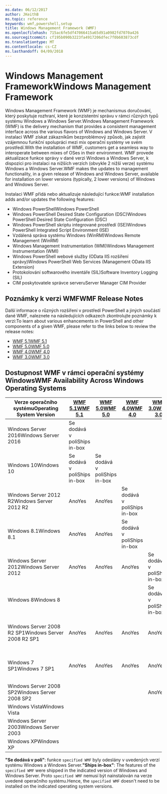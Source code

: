 ```yaml
---
ms.date: 06/12/2017
author: JKeithB
ms.topic: reference
keywords: wmf,powershell,setup
title: Windows Management Framework (WMF)
ms.openlocfilehash: 715ac6fe5df47066415a65d91a0982fd7070a426
ms.sourcegitcommit: cf195b090b3223fa4917206dfec7f0b603873cdf
ms.translationtype: MT
ms.contentlocale: cs-CZ
ms.lasthandoff: 04/09/2018
---
```

# <a name="windows-management-framework"></a><span data-ttu-id="217fa-103">Windows Management Framework</span><span class="sxs-lookup"><span data-stu-id="217fa-103">Windows Management Framework</span></span>

<span data-ttu-id="217fa-104">Windows Management Framework (WMF) je mechanismus doručování, který poskytuje rozhraní, které je konzistentní správu v rámci různých typů systému Windows a Windows Server.</span><span class="sxs-lookup"><span data-stu-id="217fa-104">Windows Management Framework (WMF) is the delivery mechanism that provides a consistent management interface across the various flavors of Windows and Windows Server.</span></span>
<span data-ttu-id="217fa-105">V instalaci WMF získat zákazníkům bezproblémový způsob, jak zajistit vzájemnou funkční spolupráci mezi mix operační systémy ve svém prostředí.</span><span class="sxs-lookup"><span data-stu-id="217fa-105">With the installation of WMF, customers get a seamless way to interoperate between mixes of OSes in their environment.</span></span>
<span data-ttu-id="217fa-106">WMF provede aktualizace funkce správy v dané verzi Windows a Windows Server, k dispozici pro instalaci na nižších verzích (obvykle 2 nižší verze) systému Windows a Windows Server.</span><span class="sxs-lookup"><span data-stu-id="217fa-106">WMF makes the updates to management functionality, in a given release of Windows and Windows Server, available for installation on lower versions (typically, 2 lower versions) of Windows and Windows Server.</span></span>

<span data-ttu-id="217fa-107">Instalaci WMF přidá nebo aktualizuje následující funkce:</span><span class="sxs-lookup"><span data-stu-id="217fa-107">WMF installation adds and/or updates the following features:</span></span>

- <span data-ttu-id="217fa-108">Windows PowerShell</span><span class="sxs-lookup"><span data-stu-id="217fa-108">Windows PowerShell</span></span>
- <span data-ttu-id="217fa-109">Windows PowerShell Desired State Configuration (DSC)</span><span class="sxs-lookup"><span data-stu-id="217fa-109">Windows PowerShell Desired State Configuration (DSC)</span></span>
- <span data-ttu-id="217fa-110">Windows PowerShell skriptu integrované prostředí (ISE)</span><span class="sxs-lookup"><span data-stu-id="217fa-110">Windows PowerShell Integrated Script Environment (ISE)</span></span>
- <span data-ttu-id="217fa-111">Vzdálená správa systému Windows (WinRM)</span><span class="sxs-lookup"><span data-stu-id="217fa-111">Windows Remote Management (WinRM)</span></span>
- <span data-ttu-id="217fa-112">Windows Management Instrumentation (WMI)</span><span class="sxs-lookup"><span data-stu-id="217fa-112">Windows Management Instrumentation (WMI)</span></span>
- <span data-ttu-id="217fa-113">Windows PowerShell webové služby (OData IIS rozšíření správy)</span><span class="sxs-lookup"><span data-stu-id="217fa-113">Windows PowerShell Web Services (Management OData IIS Extension)</span></span>
- <span data-ttu-id="217fa-114">Protokolování softwarového inventáře (SIL)</span><span class="sxs-lookup"><span data-stu-id="217fa-114">Software Inventory Logging (SIL)</span></span>
- <span data-ttu-id="217fa-115">CIM poskytovatele správce serveru</span><span class="sxs-lookup"><span data-stu-id="217fa-115">Server Manager CIM Provider</span></span>

## <a name="wmf-release-notes"></a><span data-ttu-id="217fa-116">Poznámky k verzi WMF</span><span class="sxs-lookup"><span data-stu-id="217fa-116">WMF Release Notes</span></span>

<span data-ttu-id="217fa-117">Další informace o různých rozšíření v prostředí PowerShell a jiných součástí dané WMF, naleznete na následujících odkazech zkontrolujte poznámky k verzi:</span><span class="sxs-lookup"><span data-stu-id="217fa-117">To learn about various enhancements in PowerShell and other components of a given WMF, please refer to the links below to review the release notes:</span></span>

- [<span data-ttu-id="217fa-118">WMF 5.1</span><span class="sxs-lookup"><span data-stu-id="217fa-118">WMF 5.1</span></span>](5.1/release-notes.md)
- [<span data-ttu-id="217fa-119">WMF 5.0</span><span class="sxs-lookup"><span data-stu-id="217fa-119">WMF 5.0</span></span>](5.0/releasenotes.md)
- [<span data-ttu-id="217fa-120">WMF 4.0</span><span class="sxs-lookup"><span data-stu-id="217fa-120">WMF 4.0</span></span>](https://download.microsoft.com/download/3/D/6/3D61D262-8549-4769-A660-230B67E15B25/Windows%20Management%20Framework%204%200%20Release%20Notes.docx)
- [<span data-ttu-id="217fa-121">WMF 3.0</span><span class="sxs-lookup"><span data-stu-id="217fa-121">WMF 3.0</span></span>](https://download.microsoft.com/download/E/7/6/E76850B8-DA6E-4FF5-8CCE-A24FC513FD16/WMF%203%20Release%20Notes.docx)

## <a name="wmf-availability-across-windows-operating-systems"></a><span data-ttu-id="217fa-122">Dostupnost WMF v rámci operační systémy Windows</span><span class="sxs-lookup"><span data-stu-id="217fa-122">WMF Availability Across Windows Operating Systems</span></span>

| <span data-ttu-id="217fa-123">Verze operačního systému</span><span class="sxs-lookup"><span data-stu-id="217fa-123">Operating System Version</span></span> | [<span data-ttu-id="217fa-124">WMF 5.1</span><span class="sxs-lookup"><span data-stu-id="217fa-124">WMF 5.1</span></span>](https://aka.ms/wmf51download) | [<span data-ttu-id="217fa-125">WMF 5.0</span><span class="sxs-lookup"><span data-stu-id="217fa-125">WMF 5.0</span></span>](https://aka.ms/wmf5download) | [<span data-ttu-id="217fa-126">WMF 4.0</span><span class="sxs-lookup"><span data-stu-id="217fa-126">WMF 4.0</span></span>](https://aka.ms/wmf4download) |  [<span data-ttu-id="217fa-127">WMF 3.0</span><span class="sxs-lookup"><span data-stu-id="217fa-127">WMF 3.0</span></span>](https://aka.ms/wmf3download) | [<span data-ttu-id="217fa-128">WMF 2.0</span><span class="sxs-lookup"><span data-stu-id="217fa-128">WMF 2.0</span></span>](https://aka.ms/wmf2download) |
| ------------------------ | ----------- | ----------- | ----------- | ------------ |  ------------- |
| <span data-ttu-id="217fa-129">Windows Server 2016</span><span class="sxs-lookup"><span data-stu-id="217fa-129">Windows Server 2016</span></span> | <span data-ttu-id="217fa-130">Se dodává v poli</span><span class="sxs-lookup"><span data-stu-id="217fa-130">Ships in-box</span></span> |  |  |  |  |
| <span data-ttu-id="217fa-131">Windows 10</span><span class="sxs-lookup"><span data-stu-id="217fa-131">Windows 10</span></span> | <span data-ttu-id="217fa-132">Se dodává v poli</span><span class="sxs-lookup"><span data-stu-id="217fa-132">Ships in-box</span></span> | <span data-ttu-id="217fa-133">Se dodává v poli</span><span class="sxs-lookup"><span data-stu-id="217fa-133">Ships in-box</span></span>  | | | |
| <span data-ttu-id="217fa-134">Windows Server 2012 R2</span><span class="sxs-lookup"><span data-stu-id="217fa-134">Windows Server 2012 R2</span></span>| <span data-ttu-id="217fa-135">Ano</span><span class="sxs-lookup"><span data-stu-id="217fa-135">Yes</span></span> | <span data-ttu-id="217fa-136">Ano</span><span class="sxs-lookup"><span data-stu-id="217fa-136">Yes</span></span> | <span data-ttu-id="217fa-137">Se dodává v poli</span><span class="sxs-lookup"><span data-stu-id="217fa-137">Ships in-box</span></span> |  |  |
| <span data-ttu-id="217fa-138">Windows 8.1</span><span class="sxs-lookup"><span data-stu-id="217fa-138">Windows 8.1</span></span> | <span data-ttu-id="217fa-139">Ano</span><span class="sxs-lookup"><span data-stu-id="217fa-139">Yes</span></span> | <span data-ttu-id="217fa-140">Ano</span><span class="sxs-lookup"><span data-stu-id="217fa-140">Yes</span></span> |  <span data-ttu-id="217fa-141">Se dodává v poli</span><span class="sxs-lookup"><span data-stu-id="217fa-141">Ships in-box</span></span> |  |  |
| <span data-ttu-id="217fa-142">Windows Server 2012</span><span class="sxs-lookup"><span data-stu-id="217fa-142">Windows Server 2012</span></span> | <span data-ttu-id="217fa-143">Ano</span><span class="sxs-lookup"><span data-stu-id="217fa-143">Yes</span></span> | <span data-ttu-id="217fa-144">Ano</span><span class="sxs-lookup"><span data-stu-id="217fa-144">Yes</span></span> | <span data-ttu-id="217fa-145">Ano</span><span class="sxs-lookup"><span data-stu-id="217fa-145">Yes</span></span> |  <span data-ttu-id="217fa-146">Se dodává v poli</span><span class="sxs-lookup"><span data-stu-id="217fa-146">Ships in-box</span></span> | |
| <span data-ttu-id="217fa-147">Windows 8</span><span class="sxs-lookup"><span data-stu-id="217fa-147">Windows 8</span></span> |  |  |  | <span data-ttu-id="217fa-148">Se dodává v poli</span><span class="sxs-lookup"><span data-stu-id="217fa-148">Ships in-box</span></span> | |
| <span data-ttu-id="217fa-149">Windows Server 2008 R2 SP1</span><span class="sxs-lookup"><span data-stu-id="217fa-149">Windows Server 2008 R2 SP1</span></span> | <span data-ttu-id="217fa-150">Ano</span><span class="sxs-lookup"><span data-stu-id="217fa-150">Yes</span></span> | <span data-ttu-id="217fa-151">Ano</span><span class="sxs-lookup"><span data-stu-id="217fa-151">Yes</span></span> | <span data-ttu-id="217fa-152">Ano</span><span class="sxs-lookup"><span data-stu-id="217fa-152">Yes</span></span> |  <span data-ttu-id="217fa-153">Ano</span><span class="sxs-lookup"><span data-stu-id="217fa-153">Yes</span></span>| <span data-ttu-id="217fa-154">Se dodává v poli</span><span class="sxs-lookup"><span data-stu-id="217fa-154">Ships in-box</span></span> |
| <span data-ttu-id="217fa-155">Windows 7 SP1</span><span class="sxs-lookup"><span data-stu-id="217fa-155">Windows 7 SP1</span></span>  | <span data-ttu-id="217fa-156">Ano</span><span class="sxs-lookup"><span data-stu-id="217fa-156">Yes</span></span> | <span data-ttu-id="217fa-157">Ano</span><span class="sxs-lookup"><span data-stu-id="217fa-157">Yes</span></span> | <span data-ttu-id="217fa-158">Ano</span><span class="sxs-lookup"><span data-stu-id="217fa-158">Yes</span></span> | <span data-ttu-id="217fa-159">Ano</span><span class="sxs-lookup"><span data-stu-id="217fa-159">Yes</span></span> | <span data-ttu-id="217fa-160">Se dodává v poli</span><span class="sxs-lookup"><span data-stu-id="217fa-160">Ships in-box</span></span> |
| <span data-ttu-id="217fa-161">Windows Server 2008 SP2</span><span class="sxs-lookup"><span data-stu-id="217fa-161">Windows Server 2008 SP2</span></span> | | | | <span data-ttu-id="217fa-162">Ano</span><span class="sxs-lookup"><span data-stu-id="217fa-162">Yes</span></span> | <span data-ttu-id="217fa-163">Ano</span><span class="sxs-lookup"><span data-stu-id="217fa-163">Yes</span></span> |
| <span data-ttu-id="217fa-164">Windows Vista</span><span class="sxs-lookup"><span data-stu-id="217fa-164">Windows Vista</span></span> | | | | | <span data-ttu-id="217fa-165">Ano</span><span class="sxs-lookup"><span data-stu-id="217fa-165">Yes</span></span> |
| <span data-ttu-id="217fa-166">Windows Server 2003</span><span class="sxs-lookup"><span data-stu-id="217fa-166">Windows Server 2003</span></span>| | | |  | <span data-ttu-id="217fa-167">Ano</span><span class="sxs-lookup"><span data-stu-id="217fa-167">Yes</span></span> |
| <span data-ttu-id="217fa-168">Windows XP</span><span class="sxs-lookup"><span data-stu-id="217fa-168">Windows XP</span></span> | | | |  | <span data-ttu-id="217fa-169">Ano</span><span class="sxs-lookup"><span data-stu-id="217fa-169">Yes</span></span> |

<span data-ttu-id="217fa-170">**"Se dodává v poli"**: funkce `specified WMF` byly odeslány v uvedených verzí systému Windows a Windows Server.</span><span class="sxs-lookup"><span data-stu-id="217fa-170">**"Ships in-box"**: The features of the `specified WMF` were shipped in the indicated version of  Windows and Windows Server.</span></span>
<span data-ttu-id="217fa-171">Proto `specified WMF` nemusí být nainstalován na verze uvedené operačního systému.</span><span class="sxs-lookup"><span data-stu-id="217fa-171">Hence, the `specified WMF` doesn't need to be installed on the indicated operating system versions.</span></span>
